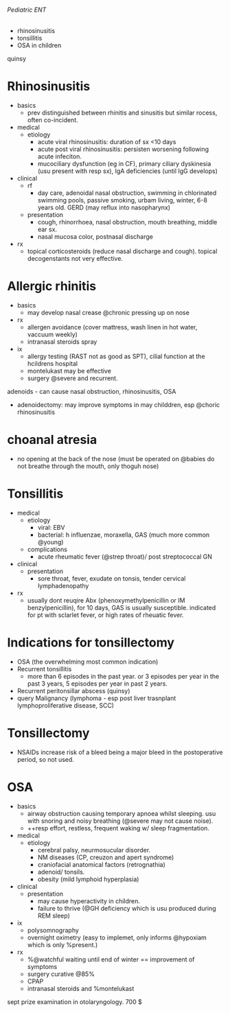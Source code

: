 ###### Pediatric ENT
- rhinosinusitis
- tonsillitis
- OSA in children



quinsy

# Rhinosinusitis
- basics
    + prev distinguished between rhinitis and sinusitis but similar rocess, often co-incident. 
- medical
    + etiology
        * acute viral rhinosinusitis: duration of sx <10 days
        * acute post viral rhinosinusitis: persisten worsening following acute infeciton. 
        * mucociliary dysfunction (eg in CF), primary ciliary dyskinesia (usu present with resp sx), IgA deficiencies (until IgG develops)
- clinical
    + rf
        * day care, adenoidal nasal obstruction, swimming in chlorinated swimming pools, passive smoking, urbam living, winter, 6-8 years old. GERD (may reflux into nasopharynx)
    + presentation
        * cough, rhinorrhoea, nasal obstruction, mouth breathing, middle ear sx.
        * nasal mucosa color, postnasal discharge  
- rx
    + topical corticosteroids (reduce nasal discharge and cough). topical decogenstants not very effective. 
        

# Allergic rhinitis
- basics
    + may develop nasal crease @chronic pressing up on nose
- rx
    + allergen avoidance (cover mattress, wash linen in hot water, vaccuum weekly)
    + intranasal steroids spray
- ix
    + allergy testing (RAST not as good as SPT), cilial function at the hcildrens hospital 
    + montelukast may be effective
    + surgery @severe and recurrent. 

adenoids - can cause nasal obstruction, rhinosinusitis, OSA
- adenoidectomy: may improve symptoms in may childdren, esp @choric rhinosinusitis

# choanal atresia
- no opening at the back of the nose (must be operated on @babies do not breathe through the mouth, only thoguh nose)



# Tonsillitis
- medical
    + etiology
        * viral: EBV
        * bacterial: h influenzae, moraxella, GAS (much more common @young)
    + complications
        * acute rheumatic fever (@strep throat)/ post streptococcal GN
- clinical
    + presentation
        * sore throat, fever, exudate on tonsis, tender cervical lymphadenopathy
- rx
    + usually dont reuqire Abx (phenoxymethylpenicillin or IM benzylpenicillin), for 10 days, GAS is usually susceptible. indicated for pt with sclarlet fever, or high rates of rheuatic fever. 

# Indications for tonsillectomy
- OSA (the overwhelming most common indication)
- Recurrent tonsillitis
    + more than 6 episodes in the past year. or 3 episodes per year in the past 3 years, 5 episodes per year in past 2 years. 
- Recurrent peritonsillar abscess (quinsy)
- query Malignancy (lymphoma - esp post liver trasnplant lymphoproliferative disease, SCC)

# Tonsillectomy
- NSAIDs increase risk of a bleed being a major bleed in the postoperative period, so not used. 

# OSA
- basics
    + airway obstruction causing temporary apnoea whilst sleeping. usu with snoring and noisy breathing (@severe may not cause noise). 
    + ++resp effort, restless, frequent waking w/ sleep fragmentation.
- medical
    + etiology
        * cerebral palsy, neurmosucular disorder. 
        * NM diseases (CP, creuzon and apert syndrome)
        * craniofacial anatomical factors (retrognathia)
        * adenoid/ tonsils.
        * obesity (mild lymphoid hyperplasia)
- clinical
    + presentation
        * may cause hyperactivity in children.
        * failure to thrive (@GH deficiency which is usu produced during REM sleep)
- ix
    + polysomnography
    + overnight oximetry (easy to implemet, only informs @hypoxiam which is only %present.)
- rx
    + %@watchful waiting until end of winter == improvement of symptoms
    + surgery curative @85%
    + CPAP
    + intranasal steroids and %montelukast

sept prize examination in otolaryngology. 700 $
